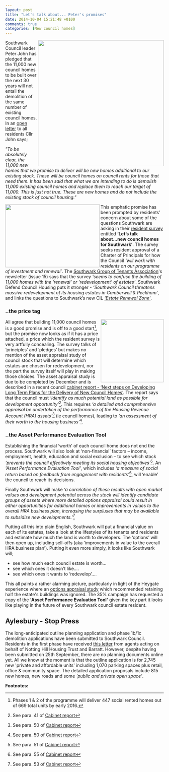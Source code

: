 ```yaml
---
layout: post
title: "Let's talk about... Peter's promises"
date: 2014-10-04 15:21:48 +0100
comments: true
categories: [New council homes] 
---
```

<a href="http://crappistmartin.github.io/images/SNHeygateOverage.pdf"><img src="http://crappistmartin.github.io/images/SN1100homes.png" width="400" align="right"></a>Southwark Council leader Peter John has pledged that the 11,000 new council homes to be built over the next 30 years will not entail the demolition of the same number of existing council homes. In an [open letter](http://www.southwark.gov.uk/download/downloads/id/10997/an_open_letter_from_cllr_peter_john_leader_of_southwark_council) to all residents Cllr John says;  

_"To be absolutely clear, the 11,000 new homes that we promise to deliver will be new homes additional to our existing stock. These will be council homes on council rents for those that need them. It has been said that what we are intending to do is demolish 11,000 existing council homes and replace them to reach our target of 11,000. This is just not true. These are new homes and do not include the existing stock of council housing."_


<a href="http://www.southwark.gov.uk/info/200463/community_conversations/2923/lets_talk_about_new_council_homes_for_southwark"><img src="http://crappistmartin.github.io/images/communityconversation.png" width="300" height="200" align="left"></a>This emphatic promise has been prompted by residents’ concern about some of the questions Southwark are asking in their [resident survey](http://www.southwark.gov.uk/info/200463/community_conversations/2923/lets_talk_about_new_council_homes_for_southwark) entitled __‘Let’s talk about...new council homes for Southwark’__. The survey seeks resident approval of a Charter of Principals for how the Council _‘will work with residents on our programme of investment and renewal’_. The [Southwark Group of Tenants Association](http://www.sgto.org.uk/)'s newsletter (issue 15) says that the survey _‘seems to confuse the building of 11,000 homes with the ‘renewal’ or ‘redevelopment’ of estates’_. Southwark Defend Council Housing puts it stronger - _‘Southwark Council threatens massive redevelopment of its housing estates in Camberwell & Peckham’_, and links the questions to Southwark’s new CIL [_‘Estate Renewal Zone'_](/2014-07-23-mystery-objector-1301/).

### ..the price tag

<img src="http://crappistmartin.github.io/images/CILChargingZones.png" width="200" align ="right">All agree that building 11,000 council homes is a good promise and is off to a good start[^1], but the promise now looks as if it has a price attached, a price which the resident survey is very artfully concealing. The survey talks of ‘principles’ and ‘pledges’ but makes no mention of the asset appraisal study of council stock that will determine which estates are chosen for redevelopment, nor the part the survey itself will play in making those choices. The asset appraisal study is due to be completed by December and is described in a recent council [cabinet report - ‘Next steps on Developing Long Term Plans for the Delivery of New Council Homes’](http://moderngov.southwarksites.com/documents/s47488/Report%20Long%20term%20plans%20for%20the%20delivery%20of%20new%20council%20homes.pdf). The report says that the council must _‘identify as much potential land as possible for development opportunity’_[^2]. This requires _‘a detailed and comprehensive appraisal be undertaken of the performance of the Housing Revenue Account (HRA) assets’_[^3] (ie council homes), leading to _‘an assessment of their worth to the housing business’_[^4].

### ..the __Asset Performance Evaluation Tool__

Establishing the financial ‘worth’ of each council home does not end the process. Southwark will also look at ‘non-financial’ factors – income, employment, health, education and social exclusion – to see which stock _‘prevents the council effectively meeting its social housing objectives’_[^5]. An _'Asset Performance Evaluation Tool'_, which includes _‘a measure of social return based on feedback from engagement with residents’_[^6], will ‘enable’ the council to reach its decisions.

Finally Southwark will make _‘a correlation of these results with open market values and development potential across the stock will identify candidate groups of assets where more detailed options appraisal could result in either opportunities for additional homes or improvements in values to the overall HRA business plan, increasing the surpluses that may be available to subsidise new developments.’_[^7]

Putting all this into plain English, Southwark will put a financial value on each of its estates, take a look at the lifestyles of its tenants and residents and estimate how much the land is worth to developers. The ‘options’ will then open up, including sell-offs (aka ‘improvements in value to the overall HRA business plan’). Putting it even more simply, it looks like Southwark will;

* see how much each council estate is worth...
* see which ones it doesn’t like....
* see which ones it wants to ‘redevelop’....

This all paints a rather alarming picture, particularly in light of the Heygate experience where an [options appraisal study](http://betterelephant.github.io/blog/2012/12/23/1998-southwark-housing-stock-survey/) which recommended retaining half the estate's buildings was ignored. The 35% campaign has requested a copy of the __'Asset Performance Evaluation Tool'__ given the key part it looks like playing in the future of every Southwark council estate resident.


## Aylesbury - Stop Press
The long-anticipated outline planning application and phase 1b/1c demolition applications have been submitted to Southwark Council. Residents in the first phase have received [this letter](http://crappistmartin.github.io/images/scan0027.pdf) from agents acting on behalf of Notting Hill Housing Trust and Barratt. However, despite having been submitted on 25th September, there are no planning documents online yet. All we know at the moment is that the outline application is for 2,745 new 'private and affordable units' including 1,070 parking spaces plus retail, office & community space. The detailed application proposals include 815 new homes, new roads and some _'public and private open space'_.  

__Footnotes:__

[^1]: Phases 1 & 2 of the programme will deliver 447 social rented homes out of 669 total units by early 2016.

[^2]: See para. 41 of [Cabinet report](http://moderngov.southwarksites.com/documents/s47488/Report%20Long%20term%20plans%20for%20the%20delivery%20of%20new%20council%20homes.pdf)

[^3]: See para. 50 of [Cabinet report](http://moderngov.southwarksites.com/documents/s47488/Report%20Long%20term%20plans%20for%20the%20delivery%20of%20new%20council%20homes.pdf)

[^4]: See para. 50 of [Cabinet report](http://moderngov.southwarksites.com/documents/s47488/Report%20Long%20term%20plans%20for%20the%20delivery%20of%20new%20council%20homes.pdf)

[^5]: See para. 51 of [Cabinet report](http://moderngov.southwarksites.com/documents/s47488/Report%20Long%20term%20plans%20for%20the%20delivery%20of%20new%20council%20homes.pdf)

[^6]: See para. 55 of [Cabinet report](http://moderngov.southwarksites.com/documents/s47488/Report%20Long%20term%20plans%20for%20the%20delivery%20of%20new%20council%20homes.pdf)

[^7]: See para. 53 of [Cabinet report](http://moderngov.southwarksites.com/documents/s47488/Report%20Long%20term%20plans%20for%20the%20delivery%20of%20new%20council%20homes.pdf)
